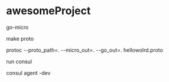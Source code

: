 # awesomeProject
go-micro

make proto

protoc --proto_path=. --micro_out=. --go_out=. hellowolrd.proto


run consul 

consul agent -dev
